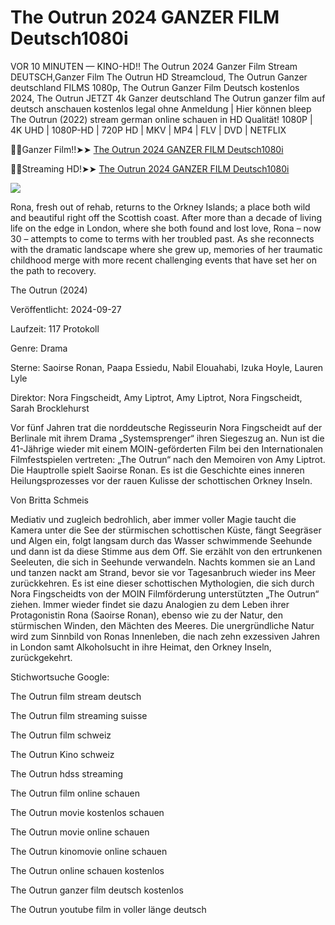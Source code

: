 # The Outrun 2024 GANZER FILM Deutsch1080i

VOR 10 MINUTEN — KINO-HD!! The Outrun 2024 Ganzer Film Stream DEUTSCH,Ganzer Film The Outrun HD Streamcloud, The Outrun Ganzer deutschland FILMS 1080p, The Outrun Ganzer Film Deutsch kostenlos 2024, The Outrun JETZT 4k Ganzer deutschland
The Outrun ganzer film auf deutsch anschauen kostenlos legal ohne Anmeldung | Hier können bleep The Outrun (2022) stream german online schauen in HD Qualität! 1080P | 4K UHD | 1080P-HD | 720P HD | MKV | MP4 | FLV | DVD | NETFLIX

🔴✅Ganzer Film!!➤➤  [The Outrun 2024 GANZER FILM Deutsch1080i](https://www.ranzmovie.com/de/movie/785542/the-outrun)

🔴✅Streaming HD!➤➤  [The Outrun 2024 GANZER FILM Deutsch1080i](https://www.ranzmovie.com/en/movie/785542/the-outrun)

<img src="https://i.ytimg.com/vi/YgzzDQ3OpOk/maxresdefault.jpg" />

Rona, fresh out of rehab, returns to the Orkney Islands; a place both wild and beautiful right off the Scottish coast. After more than a decade of living life on the edge in London, where she both found and lost love, Rona – now 30 – attempts to come to terms with her troubled past. As she reconnects with the dramatic landscape where she grew up, memories of her traumatic childhood merge with more recent challenging events that have set her on the path to recovery.

The Outrun (2024)

Veröffentlicht: 2024-09-27

Laufzeit: 117 Protokoll

Genre: Drama

Sterne: Saoirse Ronan, Paapa Essiedu, Nabil Elouahabi, Izuka Hoyle, Lauren Lyle

Direktor: Nora Fingscheidt, Amy Liptrot, Amy Liptrot, Nora Fingscheidt, Sarah Brocklehurst

Vor fünf Jahren trat die norddeutsche Regisseurin Nora Fingscheidt auf der Berlinale mit ihrem Drama „Systemsprenger“ ihren Siegeszug an. Nun ist die 41-Jährige wieder mit einem MOIN-geförderten Film bei den Internationalen Filmfestspielen vertreten: „The Outrun“ nach den Memoiren von Amy Liptrot. Die Hauptrolle spielt Saoirse Ronan. Es ist die Geschichte eines inneren Heilungsprozesses vor der rauen Kulisse der schottischen Orkney Inseln.

Von Britta Schmeis

Mediativ und zugleich bedrohlich, aber immer voller Magie taucht die Kamera unter die See der stürmischen schottischen Küste, fängt Seegräser und Algen ein, folgt langsam durch das Wasser schwimmende Seehunde und dann ist da diese Stimme aus dem Off. Sie erzählt von den ertrunkenen Seeleuten, die sich in Seehunde verwandeln. Nachts kommen sie an Land und tanzen nackt am Strand, bevor sie vor Tagesanbruch wieder ins Meer zurückkehren. Es ist eine dieser schottischen Mythologien, die sich durch Nora Fingscheidts von der MOIN Filmförderung unterstützten „The Outrun“ ziehen. Immer wieder findet sie dazu Analogien zu dem Leben ihrer Protagonistin Rona (Saoirse Ronan), ebenso wie zu der Natur, den stürmischen Winden, den Mächten des Meeres. Die unergründliche Natur wird zum Sinnbild von Ronas Innenleben, die nach zehn exzessiven Jahren in London samt Alkoholsucht in ihre Heimat, den Orkney Inseln, zurückgekehrt.

Stichwortsuche Google:

The Outrun film stream deutsch

The Outrun film streaming suisse

The Outrun film schweiz

The Outrun Kino schweiz

The Outrun hdss streaming

The Outrun film online schauen

The Outrun movie kostenlos schauen

The Outrun movie online schauen

The Outrun kinomovie online schauen

The Outrun online schauen kostenlos

The Outrun ganzer film deutsch kostenlos

The Outrun youtube film in voller länge deutsch
